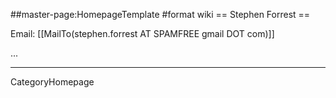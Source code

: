 ##master-page:HomepageTemplate
#format wiki
== Stephen Forrest ==

Email: [[MailTo(stephen.forrest AT SPAMFREE gmail DOT com)]]

...

----
CategoryHomepage
